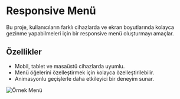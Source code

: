 # Responsive Menü

Bu proje, kullanıcıların farklı cihazlarda ve ekran boyutlarında kolayca gezinme yapabilmeleri için bir responsive menü oluşturmayı amaçlar.

## Özellikler

- Mobil, tablet ve masaüstü cihazlarda uyumlu.
- Menü öğelerini özelleştirmek için kolayca özelleştirilebilir.
- Animasyonlu geçişlerle daha etkileyici bir deneyim sunar.

![Örnek Menü](https://cdn.discordapp.com/attachments/1112823480505876526/1148687939585450174/image.png)


